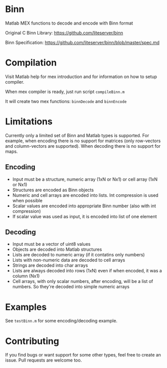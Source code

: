# Binn

Matlab MEX functions to decode and encode with Binn format

Original C Binn Library: https://github.com/liteserver/binn

Binn Specification: https://github.com/liteserver/binn/blob/master/spec.md

# Compilation

Visit Matlab help for mex introduction and for information on how to setup compiler.

When mex compiler is ready, just run script `compileBinn.m`

It will create two mex functions: `binnDecode` and `binnEncode`

# Limitations

Currently only a limited set of Binn and Matlab types is supported. For example, when encoding there is no support for
matrices (only row-vectors and column-vectors are supported). When decoding there is no support for maps.

## Encoding

* Input must be a structure, numeric array (1xN or Nx1) or cell array (1xN or Nx1)
* Structures are encoded as Binn objects
* Numeric and cell arrays are encoded into lists. Int compression is used when possible
* Scalar values are encoded into appropriate Binn number (also with int compression)
* If scalar value was used as input, it is encoded into list of one element

## Decoding

* Input must be a vector of uint8 values
* Objects are decoded into Matlab structures
* Lists are decoded to numeric array (if it contatins only numbers)
* Lists with non-numeric data are decoded to cell arrays
* Strings are decoded into char arrays
* Lists are always decoded into rows (1xN) even if when encoded, it was a column (Nx1)
* Cell arrays, with only scalar numbers, after encoding, will be a list of numbers. So they're decoded into simple
  numeric arrays

# Examples

See `testBinn.m` for some encoding/decoding example.

# Contributing

If you find bugs or want support for some other types, feel free to create an issue.
Pull requests are welcome too.
